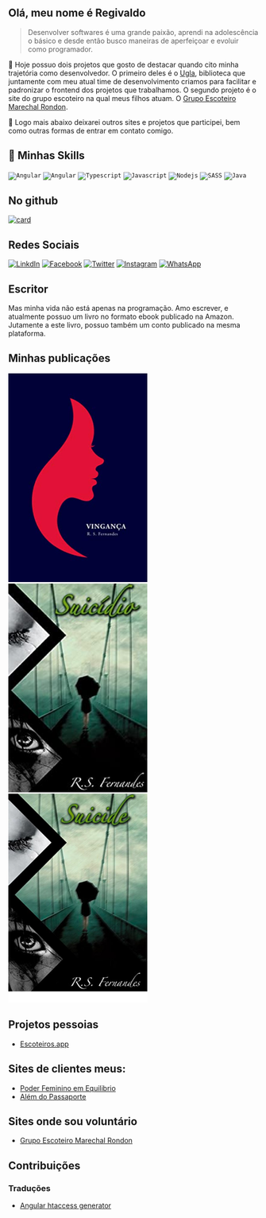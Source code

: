 ## Olá, meu nome é <strong>Regivaldo</strong>

> Desenvolver softwares é uma grande paixão, aprendi na adolescência o básico e desde então busco maneiras de aperfeiçoar e evoluir como programador.

🔭 Hoje possuo dois projetos que gosto de destacar quando cito minha trajetória como desenvolvedor. 
O primeiro deles é o [Ugla](https://ugla.dev), biblioteca que juntamente com meu atual time de desenvolvimento criamos para facilitar e padronizar o frontend dos projetos que trabalhamos. 
O segundo projeto é o site do grupo escoteiro na qual meus filhos atuam. O [Grupo Escoteiro Marechal Rondon](https://gemr.com.br).

💬 Logo mais abaixo deixarei outros sites e projetos que participei, bem como outras formas de entrar em contato comigo.

## 🚀 Minhas Skills

<code><img height="32" src="https://img.shields.io/badge/Angular-DD0031?style=for-the-badge&logo=angular&logoColor=white" alt="Angular"/></code>
<code><img height="32" src="https://img.shields.io/badge/React-20232A?style=for-the-badge&logo=react&logoColor=61DAFB" alt="Angular"/></code>
<code><img height="32" src="https://img.shields.io/badge/TypeScript-007ACC?style=for-the-badge&logo=typescript&logoColor=white" alt="Typescript"/></code>
<code><img height="32" src="https://img.shields.io/badge/JavaScript-323330?style=for-the-badge&logo=javascript&logoColor=F7DF1E" alt="Javascript"/></code>
<code><img height="32" src="https://img.shields.io/badge/Node.js-43853D?style=for-the-badge&logo=node.js&logoColor=white" alt="Nodejs"/></code>
<code><img height="32" src="https://img.shields.io/badge/Sass-CC6699?style=for-the-badge&logo=sass&logoColor=white" alt="SASS"/></code>
<code><img height="32" src="https://img.shields.io/badge/Java-ED8B00?style=for-the-badge&logo=java&logoColor=white" alt="Java"/></code>

## No github
[![card](https://github-readme-stats.vercel.app/api?username=regivaldo&theme=radical)](https://github.com/iuricode/)

## Redes Sociais
[![LinkdIn](https://img.shields.io/badge/LinkedIn-0077B5?style=for-the-badge&logo=linkedin&logoColor=white)](https://www.linkedin.com/in/regivaldo-silva/)
[![Facebook](https://img.shields.io/badge/Facebook-1877F2?style=for-the-badge&logo=facebook&logoColor=white)](https://www.facebook.com/regivaldorfs)
[![Twitter](https://img.shields.io/badge/Twitter-1DA1F2?style=for-the-badge&logo=twitter&logoColor=white)](https://twitter.com/regivaldorfs)
[![Instagram](https://img.shields.io/badge/Instagram-E4405F?style=for-the-badge&logo=instagram&logoColor=white)](https://www.instagram.com/r.s.fernandes)
[![WhatsApp](https://img.shields.io/badge/WhatsApp-25D366?style=for-the-badge&logo=whatsapp&logoColor=white)](https://web.whatsapp.com//send?phone=5519996995631)

## Escritor
Mas minha vida não está apenas na programação.
Amo escrever, e atualmente possuo um livro no formato ebook publicado na Amazon.
Jutamente a este livro, possuo também um conto publicado na mesma plataforma.

## Minhas publicações
[![Vingança](profile/vinganca.png)](https://www.amazon.com.br/dp/B00LCCX548)
[![Suicídio](profile/suicidio.png)](https://www.amazon.com.br/dp/B012UO8RHQ)
[![Suicide](profile/suicide.png)](https://www.amazon.com.br/dp/B01I3L0PY8)

## Projetos pessoias
* [Escoteiros.app](https://escoteiros.app)

## Sites de clientes meus:
* [Poder Feminino em Equilibrio](https://poderfemininoemequilibrio.com.br/)
* [Além do Passaporte](https://alemdopassaporte.com/)

## Sites onde sou voluntário
* [Grupo Escoteiro Marechal Rondon](https://gemr.com.br/)

## Contribuições

### Traduções
* [Angular htaccess generator](https://julianpoemp.github.io/ngx-htaccess-generator/#/generator)
